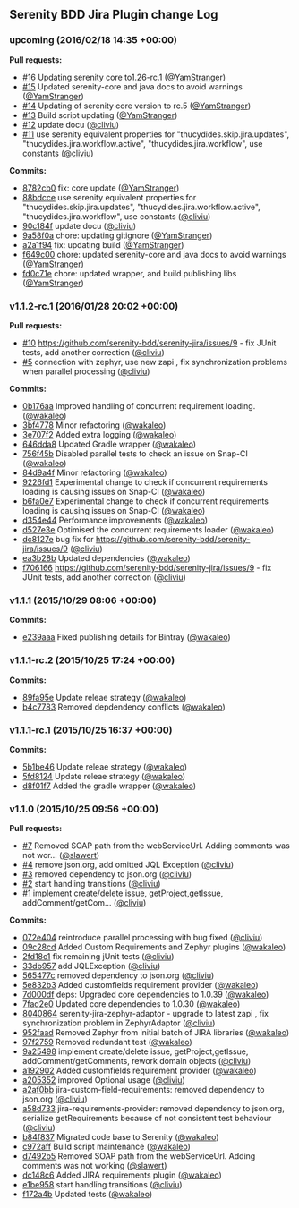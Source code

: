 ## Serenity BDD Jira Plugin change Log

### upcoming (2016/02/18 14:35 +00:00)
 
**Pull requests:**
 
- [#16](https://github.com/serenity-bdd/serenity-jira/pull/16) Updating serenity core to1.26-rc.1 ([@YamStranger](https://github.com/YamStranger))
- [#15](https://github.com/serenity-bdd/serenity-jira/pull/15) Updated serenity-core and java docs to avoid warnings ([@YamStranger](https://github.com/YamStranger))
- [#14](https://github.com/serenity-bdd/serenity-jira/pull/14) Updating of serenity core version to rc.5 ([@YamStranger](https://github.com/YamStranger))
- [#13](https://github.com/serenity-bdd/serenity-jira/pull/13) Build script updating ([@YamStranger](https://github.com/YamStranger))
- [#12](https://github.com/serenity-bdd/serenity-jira/pull/12) update docu ([@cliviu](https://github.com/cliviu))
- [#11](https://github.com/serenity-bdd/serenity-jira/pull/11) use serenity equivalent properties for "thucydides.skip.jira.updates", "thucydides.jira.workflow.active", "thucydides.jira.workflow", use constants ([@cliviu](https://github.com/cliviu))
 
**Commits:**
 
- [8782cb0](https://github.com/serenity-bdd/serenity-jira/commit/8782cb05ad1a08a755cfc26969e427188ae7bb79) fix: core update ([@YamStranger](https://github.com/YamStranger))
- [88bdcce](https://github.com/serenity-bdd/serenity-jira/commit/88bdcce6edeb0f11e43bb989bd213a1f389362c1) use serenity equivalent properties for "thucydides.skip.jira.updates", "thucydides.jira.workflow.active", "thucydides.jira.workflow", use constants ([@cliviu](https://github.com/cliviu))
- [90c184f](https://github.com/serenity-bdd/serenity-jira/commit/90c184fb381f635be7885d98c549dadbf7a2c36a) update docu ([@cliviu](https://github.com/cliviu))
- [9a58f0a](https://github.com/serenity-bdd/serenity-jira/commit/9a58f0a804612d0b7be826b15c2d706ea1bd2c13) chore: updating gitignore ([@YamStranger](https://github.com/YamStranger))
- [a2a1f94](https://github.com/serenity-bdd/serenity-jira/commit/a2a1f94df1e0eddd3a29d347660d6d2885367649) fix: updating build ([@YamStranger](https://github.com/YamStranger))
- [f649c00](https://github.com/serenity-bdd/serenity-jira/commit/f649c00f056cc071c2fc3c84dbd2d3ee7f462972) chore: updated serenity-core and java docs to avoid warnings ([@YamStranger](https://github.com/YamStranger))
- [fd0c71e](https://github.com/serenity-bdd/serenity-jira/commit/fd0c71eeed027645763e4ca5782b5b3600eb0dd0) chore: updated wrapper, and build publishing libs ([@YamStranger](https://github.com/YamStranger))
 
### v1.1.2-rc.1 (2016/01/28 20:02 +00:00)
 
**Pull requests:**
 
- [#10](https://github.com/serenity-bdd/serenity-jira/pull/10) https://github.com/serenity-bdd/serenity-jira/issues/9 - fix JUnit tests, add another correction ([@cliviu](https://github.com/cliviu))
- [#5](https://github.com/serenity-bdd/serenity-jira/pull/5) connection with zephyr, use new zapi , fix synchronization problems when parallel processing ([@cliviu](https://github.com/cliviu))
 
**Commits:**
 
- [0b176aa](https://github.com/serenity-bdd/serenity-jira/commit/0b176aa2907581d83cc5b05dadc1491f301ef006) Improved handling of concurrent requirement loading. ([@wakaleo](https://github.com/wakaleo))
- [3bf4778](https://github.com/serenity-bdd/serenity-jira/commit/3bf4778af8c99b8de49281e5aa381c74d855f5bb) Minor refactoring ([@wakaleo](https://github.com/wakaleo))
- [3e707f2](https://github.com/serenity-bdd/serenity-jira/commit/3e707f2cbf41fba895cf6a3e1660350cd32af5ca) Added extra logging ([@wakaleo](https://github.com/wakaleo))
- [646dda8](https://github.com/serenity-bdd/serenity-jira/commit/646dda84c6f11ec400c92c93cf1731d98441b9b4) Updated Gradle wrapper ([@wakaleo](https://github.com/wakaleo))
- [756f45b](https://github.com/serenity-bdd/serenity-jira/commit/756f45b278bb11e1cb80ec7b5912b206f3f710dc) Disabled parallel tests to check an issue on Snap-CI ([@wakaleo](https://github.com/wakaleo))
- [84d9a4f](https://github.com/serenity-bdd/serenity-jira/commit/84d9a4f687bd5b77514653e7a8094733cc300ce0) Minor refactoring ([@wakaleo](https://github.com/wakaleo))
- [9226fd1](https://github.com/serenity-bdd/serenity-jira/commit/9226fd1cfa1ed177b390b2f70eaaa528c82356c9) Experimental change to check if concurrent requirements loading is causing issues on Snap-CI ([@wakaleo](https://github.com/wakaleo))
- [b6fa0e7](https://github.com/serenity-bdd/serenity-jira/commit/b6fa0e7323eddf878d65602f86a579e285cc1381) Experimental change to check if concurrent requirements loading is causing issues on Snap-CI ([@wakaleo](https://github.com/wakaleo))
- [d354e44](https://github.com/serenity-bdd/serenity-jira/commit/d354e44c412e5ef17446c8853a1a60cf866101e8) Performance improvements ([@wakaleo](https://github.com/wakaleo))
- [d527e3e](https://github.com/serenity-bdd/serenity-jira/commit/d527e3e8acf17c9bb24a0ee8ffb12dac532e6ebf) Optimised the concurrent requirements loader ([@wakaleo](https://github.com/wakaleo))
- [dc8127e](https://github.com/serenity-bdd/serenity-jira/commit/dc8127e0c8e4d1348476e405e866a883b8a9ce5d) bug fix for https://github.com/serenity-bdd/serenity-jira/issues/9 ([@cliviu](https://github.com/cliviu))
- [ea3b28b](https://github.com/serenity-bdd/serenity-jira/commit/ea3b28b0def265b7bc17e0331b2dc3d28fe671da) Updated dependencies ([@wakaleo](https://github.com/wakaleo))
- [f706166](https://github.com/serenity-bdd/serenity-jira/commit/f70616689990899a73c0e662518b8009f4776437) https://github.com/serenity-bdd/serenity-jira/issues/9 - fix JUnit tests, add another correction ([@cliviu](https://github.com/cliviu))
 
### v1.1.1 (2015/10/29 08:06 +00:00)
 
 
**Commits:**
 
- [e239aaa](https://github.com/serenity-bdd/serenity-jira/commit/e239aaae6fba85ad6a3ed4b59a2e8582feca1e33) Fixed publishing details for Bintray ([@wakaleo](https://github.com/wakaleo))
 
### v1.1.1-rc.2 (2015/10/25 17:24 +00:00)
 
 
**Commits:**
 
- [89fa95e](https://github.com/serenity-bdd/serenity-jira/commit/89fa95ec7b2eaf246d5164cae8d4939bbd303f55) Update releae strategy ([@wakaleo](https://github.com/wakaleo))
- [b4c7783](https://github.com/serenity-bdd/serenity-jira/commit/b4c778379e1f2df3435b3d9e6bf058685ab7d2cf) Removed depdendency conflicts ([@wakaleo](https://github.com/wakaleo))
 
### v1.1.1-rc.1 (2015/10/25 16:37 +00:00)
 
 
**Commits:**
 
- [5b1be46](https://github.com/serenity-bdd/serenity-jira/commit/5b1be4621d5c5f824ddefdc8e5cb95bf84378beb) Update releae strategy ([@wakaleo](https://github.com/wakaleo))
- [5fd8124](https://github.com/serenity-bdd/serenity-jira/commit/5fd8124d33f394f725b26aa8071e364cc0110cce) Update releae strategy ([@wakaleo](https://github.com/wakaleo))
- [d8f01f7](https://github.com/serenity-bdd/serenity-jira/commit/d8f01f73c6973ca2bfa298bd6256a8abd384f341) Added the gradle wrapper ([@wakaleo](https://github.com/wakaleo))
 
### v1.1.0 (2015/10/25 09:56 +00:00)
 
**Pull requests:**
 
- [#7](https://github.com/serenity-bdd/serenity-jira/pull/7) Removed SOAP path from the webServiceUrl. Adding comments was not wor… ([@slawert](https://github.com/slawert))
- [#4](https://github.com/serenity-bdd/serenity-jira/pull/4) remove json.org, add omitted JQL Exception ([@cliviu](https://github.com/cliviu))
- [#3](https://github.com/serenity-bdd/serenity-jira/pull/3) removed dependency to json.org ([@cliviu](https://github.com/cliviu))
- [#2](https://github.com/serenity-bdd/serenity-jira/pull/2) start handling transitions ([@cliviu](https://github.com/cliviu))
- [#1](https://github.com/serenity-bdd/serenity-jira/pull/1) implement create/delete issue, getProject,getIssue, addComment/getCom… ([@cliviu](https://github.com/cliviu))
 
**Commits:**
 
- [072e404](https://github.com/serenity-bdd/serenity-jira/commit/072e404e0928be3fd4355f12e6696ac3204644f7) reintroduce parallel processing with bug fixed ([@cliviu](https://github.com/cliviu))
- [09c28cd](https://github.com/serenity-bdd/serenity-jira/commit/09c28cda813c5b7504a96f463e542730035fb2f7) Added Custom Requirements and Zephyr plugins ([@wakaleo](https://github.com/wakaleo))
- [2fd18c1](https://github.com/serenity-bdd/serenity-jira/commit/2fd18c1f68af34db0675b948d9ab2065ec3dc31d) fix remaining jUnit tests ([@cliviu](https://github.com/cliviu))
- [33db957](https://github.com/serenity-bdd/serenity-jira/commit/33db95741b6b62dbbcdfd7ca5280bc55b83a1826) add JQLException ([@cliviu](https://github.com/cliviu))
- [565477c](https://github.com/serenity-bdd/serenity-jira/commit/565477cb85ad4ac54edc8b5a38b62ccdd3b59395) removed dependency to json.org ([@cliviu](https://github.com/cliviu))
- [5e832b3](https://github.com/serenity-bdd/serenity-jira/commit/5e832b318c33749fc6fef5cbb4114c97b066307b) Added customfields requirement provider ([@wakaleo](https://github.com/wakaleo))
- [7d000df](https://github.com/serenity-bdd/serenity-jira/commit/7d000dfca3172f10b04d215d4eed0402563ead6a) deps: Upgraded core dependencies to 1.0.39 ([@wakaleo](https://github.com/wakaleo))
- [7fad2e0](https://github.com/serenity-bdd/serenity-jira/commit/7fad2e0ba536b8d245264957aa9be7d2afff14a1) Updated core dependencies to 1.0.30 ([@wakaleo](https://github.com/wakaleo))
- [8040864](https://github.com/serenity-bdd/serenity-jira/commit/8040864cedda937197172d83135429c15cf7327a) serenity-jira-zephyr-adaptor - upgrade to latest zapi , fix synchronization problem  in ZephyrAdaptor ([@cliviu](https://github.com/cliviu))
- [952faad](https://github.com/serenity-bdd/serenity-jira/commit/952faadaee8ae3df4278f306721722e08d29b29d) Removed Zephyr from initial batch of JIRA libraries ([@wakaleo](https://github.com/wakaleo))
- [97f2759](https://github.com/serenity-bdd/serenity-jira/commit/97f27590c9aa5b46a5f6f62719821f85d35f37ee) Removed redundant test ([@wakaleo](https://github.com/wakaleo))
- [9a25498](https://github.com/serenity-bdd/serenity-jira/commit/9a254981d668c9c68c8b8a8d844a694c03e36f7f) implement create/delete issue, getProject,getIssue, addComment/getComments, rework domain objects ([@cliviu](https://github.com/cliviu))
- [a192902](https://github.com/serenity-bdd/serenity-jira/commit/a192902aa7cf446eef68bb9c53f27b70c5b3e7ae) Added customfields requirement provider ([@wakaleo](https://github.com/wakaleo))
- [a205352](https://github.com/serenity-bdd/serenity-jira/commit/a2053522a15c2d6d40630c6f4a37ec643e6ee64a) improved Optional usage ([@cliviu](https://github.com/cliviu))
- [a2af0bb](https://github.com/serenity-bdd/serenity-jira/commit/a2af0bbd8820999596b3796afcc97ea6915efa01) jira-custom-field-requirements: removed dependency to json.org ([@cliviu](https://github.com/cliviu))
- [a58d733](https://github.com/serenity-bdd/serenity-jira/commit/a58d733c619b2c31e0bd39db22344a3c894a5895) jira-requirements-provider: removed dependency to json.org, serialize getRequirements because of not consistent test behaviour ([@cliviu](https://github.com/cliviu))
- [b84f837](https://github.com/serenity-bdd/serenity-jira/commit/b84f8377c8cd4fe56a183dbaa93c9aed4405ec15) Migrated code base to Serenity ([@wakaleo](https://github.com/wakaleo))
- [c972aff](https://github.com/serenity-bdd/serenity-jira/commit/c972afffcdf12d37f8290f3e02974b85659be1a9) Build script maintenance ([@wakaleo](https://github.com/wakaleo))
- [d7492b5](https://github.com/serenity-bdd/serenity-jira/commit/d7492b5c3be6b5a5635d2e8c927ee534a504761d) Removed SOAP path from the webServiceUrl. Adding comments was not working ([@slawert](https://github.com/slawert))
- [dc148c6](https://github.com/serenity-bdd/serenity-jira/commit/dc148c6f74e210f56cb33af826f5f57875d99251) Added JIRA requirements plugin ([@wakaleo](https://github.com/wakaleo))
- [e1be958](https://github.com/serenity-bdd/serenity-jira/commit/e1be9589df9a8e9abb6d28cd21ecb365f4a35225) start handling transitions ([@cliviu](https://github.com/cliviu))
- [f172a4b](https://github.com/serenity-bdd/serenity-jira/commit/f172a4b4ae0d31c5345c62bed8795198f2480997) Updated tests ([@wakaleo](https://github.com/wakaleo))
 
